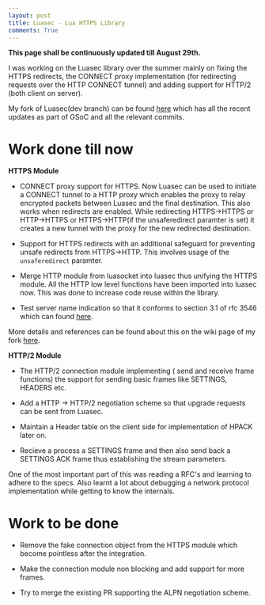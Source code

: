 ```yaml
---
layout: post
title: Luasec - Lua HTTPS Library
comments: True
---
```


<strong>This page shall be continuously updated till August 29th. 
</strong>

I was working on the Luasec library over the summer mainly on fixing the HTTPS redirects, the CONNECT proxy implementation (for redirecting requests over the HTTP CONNECT tunnel) and adding support for HTTP/2 (both client on server).

My fork of Luasec(dev branch) can be found <a href="https://github.com/whoami-nr/luasec/tree/dev">here</a> which has all the recent updates as part of GSoC and all the relevant commits.

# Work done till now

<strong>HTTPS Module</strong>

- CONNECT proxy support for HTTPS. Now Luasec can be used to initiate a CONNECT tunnel to a HTTP
proxy which enables the proxy to relay encrypted packets between Luasec and the final destination. This also works when redirects are enabled. While redirecting HTTPS->HTTPS or HTTP->HTTPS or HTTPS->HTTP(if the unsaferedirect paramter is set) it creates a new tunnel with the proxy for the new redirected destination. 

- Support for HTTPS redirects with an additional safeguard for preventing unsafe redirects from HTTPS->HTTP. This involves usage of the `unsaferedirect` paramter. 

- Merge HTTP module from luasocket into luasec thus unifying the HTTPS module. All the HTTP low level functions have been imported into luasec now. This was done to increase code reuse within the library. 

- Test server name indication so that it conforms to section 3.1 of rfc 3546 which can found <a href="https://www.ietf.org/rfc/rfc3546.txt">here</a>.

More details and references can be found about this on the wiki page of my fork <a href="https://github.com/whoami-nr/luasec/wiki/Luasec-HTTPS-Module">here</a>.

<strong>HTTP/2 Module</strong>

- The HTTP/2 connection module implementing ( send and receive frame functions) the support for sending basic frames like SETTINGS, HEADERS etc. 

- Add a HTTP -> HTTP/2 negotiation scheme so that upgrade requests can be sent from Luasec. 

- Maintain a Header table on the client side for implementation of HPACK later on. 

- Recieve a process a SETTINGS frame and then also send back a SETTINGS ACK frame thus establishing the stream parameters. 


One of the most important part of this was reading a RFC's and learning to adhere to the specs. Also learnt a lot about debugging a network protocol implementation while 	getting to know the internals. 


# Work to be done

- Remove the fake connection object from the HTTPS module which become pointless after the integration. 

- Make the connection module non blocking and add support for more frames. 

- Try to merge the existing PR supporting the ALPN negotiation scheme. 




